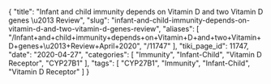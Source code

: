{
    "title": "Infant and child immunity depends on Vitamin D and two Vitamin D genes \u2013 Review",
    "slug": "infant-and-child-immunity-depends-on-vitamin-d-and-two-vitamin-d-genes-review",
    "aliases": [
        "/Infant+and+child+immunity+depends+on+Vitamin+D+and+two+Vitamin+D+genes+\u2013+Review+April+2020",
        "/11747"
    ],
    "tiki_page_id": 11747,
    "date": "2020-04-27",
    "categories": [
        "Immunity",
        "Infant-Child",
        "Vitamin D Receptor",
        "CYP27B1"
    ],
    "tags": [
        "CYP27B1",
        "Immunity",
        "Infant-Child",
        "Vitamin D Receptor"
    ]
}